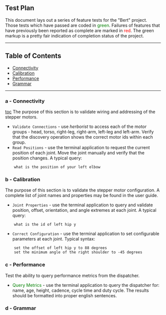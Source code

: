 ## Test Plan

This document lays out a series of feature tests for the "Bert" project. Those tests which have passed are coded in
<span style="color:green;">green</span>. Failures of features that have previously been reported as complete are marked in <span style="color:red;">red</span>. The green markup is a pretty fair indication of completion status of the project.


***************************************************************
## Table of Contents <a id="table-of-contents"></a>
  * [Connectivity](#connectivity)
  * [Calibration](#calibration)
  * [Performance](#performance)
  * [Grammar](#grammar)

*********************************************************
### a - Connectivity <a id="connectivity"></a>
[toc](#table-of-contents)
The purpose of this section is to validate wiring and addressing of the stepper motors.
* `Validate Connections` - use *herborist* to access each of the motor groups - head, torso, right-leg, right-arm, left-leg and left-arm. Verify that the discovery operation shows the correct motor ids within each group.
* `Read Positions` - use the terminal application to request the current position of each joint. Move the joint manually and verify that the position changes. A typical query:
```
    what is the position of your left elbow
```

### b - Calibration <a id="calibration"></a>
The purpose of this section is to validate the stepper motor configuration.
A complete list of joint names and properties may be found in the user guide.
* `Joint Properties` - use the terminal application to query and validate
position, offset, orientation, and angle extremes at each joint.
A typical query:
```
    what is the id of left hip y
```
* `Correct Configuration` - use the terminal application to set configurable
parameters at each joint. Typical syntax:
```
    set the offset of left hip y to 88 degrees
    set the minimum angle of the right shoulder to -45 degrees
```

### c - Performance <a id="performance"></a>
Test the ability to query performance metrics from the dispatcher.
* <span style="color:green;">Query Metrics</span> - use the terminal application to query
the dispatcher for: name, age, height, cadence, cycle time and duty cycle. The results
should be formatted into proper english sentences.

### d - Grammar <a id="grammar"></a>
